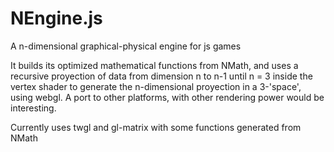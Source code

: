 # NEngine.js
A n-dimensional graphical-physical engine for js games

It builds its optimized mathematical functions from NMath, and uses a recursive proyection of data from dimension n to n-1 until n = 3 inside the vertex shader to generate the n-dimensional proyection in a 3-'space', using webgl. A port to other platforms, with other rendering power would be interesting.

Currently uses twgl and gl-matrix with some functions generated from NMath
